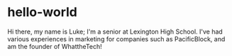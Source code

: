 # hello-world

Hi there, my name is Luke; I'm a senior at Lexington High School. I've had various experiences in marketing for companies such as PacificBlock, and am the founder of WhattheTech!
